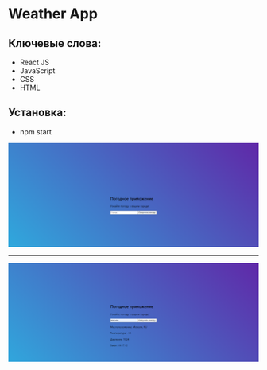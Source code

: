 # Weather App

## Ключевые слова:
* React JS
* JavaScript
* CSS
* HTML 


## Установка:
* npm start

![screenshot of sample](/Screenshots/1.png)
***
![screenshot of sample](/Screenshots/2.png)



